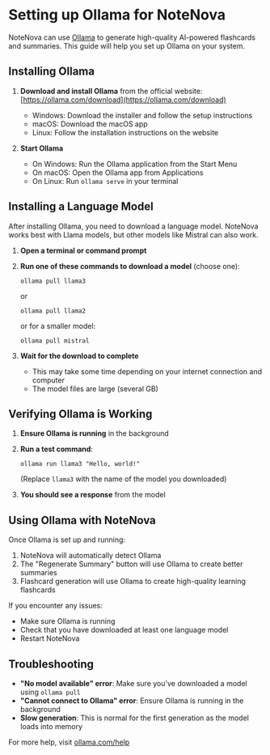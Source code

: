 # Setting up Ollama for NoteNova

NoteNova can use [Ollama](https://ollama.com/) to generate high-quality AI-powered flashcards and summaries. This guide will help you set up Ollama on your system.

## Installing Ollama

1. **Download and install Ollama** from the official website: [https://ollama.com/download](https://ollama.com/download)
   - Windows: Download the installer and follow the setup instructions
   - macOS: Download the macOS app
   - Linux: Follow the installation instructions on the website

2. **Start Ollama** 
   - On Windows: Run the Ollama application from the Start Menu
   - On macOS: Open the Ollama app from Applications
   - On Linux: Run `ollama serve` in your terminal

## Installing a Language Model

After installing Ollama, you need to download a language model. NoteNova works best with Llama models, but other models like Mistral can also work.

1. **Open a terminal or command prompt**

2. **Run one of these commands to download a model** (choose one):

   ```
   ollama pull llama3
   ```

   or

   ```
   ollama pull llama2
   ```
   
   or for a smaller model:
   
   ```
   ollama pull mistral
   ```

3. **Wait for the download to complete**
   - This may take some time depending on your internet connection and computer
   - The model files are large (several GB)

## Verifying Ollama is Working

1. **Ensure Ollama is running** in the background

2. **Run a test command**:
   ```
   ollama run llama3 "Hello, world!"
   ```
   (Replace `llama3` with the name of the model you downloaded)

3. **You should see a response** from the model

## Using Ollama with NoteNova

Once Ollama is set up and running:

1. NoteNova will automatically detect Ollama
2. The "Regenerate Summary" button will use Ollama to create better summaries
3. Flashcard generation will use Ollama to create high-quality learning flashcards

If you encounter any issues:
- Make sure Ollama is running
- Check that you have downloaded at least one language model
- Restart NoteNova

## Troubleshooting

- **"No model available" error**: Make sure you've downloaded a model using `ollama pull`
- **"Cannot connect to Ollama" error**: Ensure Ollama is running in the background
- **Slow generation**: This is normal for the first generation as the model loads into memory

For more help, visit [ollama.com/help](https://ollama.com/help) 
